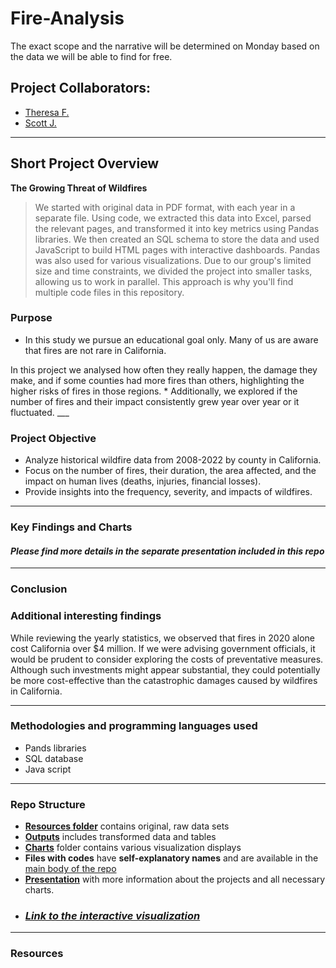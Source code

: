 # Fire-Analysis

The exact scope and the narrative will be determined on Monday based on the data we will be able to find for free.

## Project Collaborators:

* [Theresa F.](https://github.com/TheresaFregoso)
* [Scott J.](https://github.com/UtahPando)
___

## Short Project Overview 
**The Growing Threat of Wildfires**
> We started with original data in PDF format, with each year in a separate file. 
> Using code, we extracted this data into Excel, parsed the relevant pages, and transformed it into key metrics using Pandas libraries. 
> We then created an SQL schema to store the data and used JavaScript to build HTML pages with interactive dashboards. Pandas was also used for various visualizations. 
> Due to our group's limited size and time constraints, we divided the project into smaller tasks, allowing us to work in parallel. This approach is why you'll find multiple code files in this repository.



### Purpose

* In this study we pursue an educational goal only. Many of us are aware that fires are not rare in California. 
<p> In this project we analysed how often they really happen, the damage they make, and if some counties had more fires than others, highlighting the higher risks of fires in those regions.
* Additionally, we explored if the number of fires and their impact consistently grew year over year or it fluctuated.
___

### Project Objective

* Analyze historical wildfire data from 2008-2022 by county in California.
* Focus on the number of fires, their duration, the area affected, and the impact on human lives (deaths, injuries, financial losses).
* Provide insights into the frequency, severity, and impacts of wildfires.
___

### Key Findings and Charts



#### *Please find more details in the separate presentation included in this repo*

___

### Conclusion

### Additional interesting findings
While reviewing the yearly statistics, we observed that fires in 2020 alone cost California over $4 million. If we were advising government officials, it would be prudent to consider exploring the costs of preventative measures. Although such investments might appear substantial, they could potentially be more cost-effective than the catastrophic damages caused by wildfires in California.
___

### Methodologies and programming languages used
* Pands libraries
* SQL database
* Java script
___

### Repo Structure
* **[Resources folder](https://github.com/LegallyNotBlonde/Fire-Analysis/tree/main/Resources)** contains original, raw data sets
* **[Outputs](https://github.com/LegallyNotBlonde/Fire-Analysis/tree/main/Outputs)** includes transformed data and tables
* **[Charts](https://github.com/LegallyNotBlonde/Fire-Analysis/tree/main/Charts)** folder contains various visualization displays
* **Files with codes** have **self-explanatory names** and are available in the [main body of the repo](https://github.com/LegallyNotBlonde/Fire-Analysis)
* **[Presentation](https://docs.google.com/presentation/d/18218T6EQrjeQu0vUXJoN1WikxMXPLT6Y-v4c-PHHHL0/edit#slide=id.p)** with more information about the projects and all necessary charts.
* ### *[Link to the interactive visualization](http://127.0.0.1:5500/index.html)*

___
### Resources